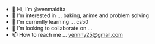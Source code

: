 - 👋 Hi, I’m @venmaldita
- 👀 I’m interested in ... baking, anime and problem solving
- 🌱 I’m currently learning ... cs50
- 💞️ I’m looking to collaborate on ... 
- 📫 How to reach me ... vennny25@gmail.com

<!---
venmaldita/venmaldita is a ✨ special ✨ repository because its `README.md` (this file) appears on your GitHub profile.
You can click the Preview link to take a look at your changes.
--->

